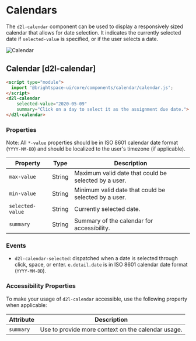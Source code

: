 # Calendars

The `d2l-calendar` component can be used to display a responsively sized calendar that allows for date selection. It indicates the currently selected date if `selected-value` is specified, or if the user selects a date.

<!-- docs: start hidden content -->
![Calendar](./screenshots/calendar.png?raw=true)
<!-- docs: end hidden content -->

## Calendar [d2l-calendar]

<!-- docs: demo live name:d2l-calendar -->
```html
<script type="module">
  import '@brightspace-ui/core/components/calendar/calendar.js';
</script>
<d2l-calendar
	selected-value="2020-05-09"
	summary="Click on a day to select it as the assignment due date.">
</d2l-calendar>
```

<!-- docs: start hidden content -->
### Properties

Note: All `*-value` properties should be in ISO 8601 calendar date format (`YYYY-MM-DD`) and should be localized to the user's timezone (if applicable).

| Property | Type | Description |
|--|--|--|
| `max-value` | String | Maximum valid date that could be selected by a user. |
| `min-value` | String |  Minimum valid date that could be selected by a user. |
| `selected-value` | String | Currently selected date. |
| `summary` | String | Summary of the calendar for accessibility. |

### Events

* `d2l-calendar-selected`: dispatched when a date is selected through click, space, or enter. `e.detail.date` is in ISO 8601 calendar date format (`YYYY-MM-DD`).
<!-- docs: end hidden content -->

### Accessibility Properties

To make your usage of `d2l-calendar` accessible, use the following property when applicable:

| Attribute | Description |
|--|--|
| `summary` | Use to provide more context on the calendar usage. |

